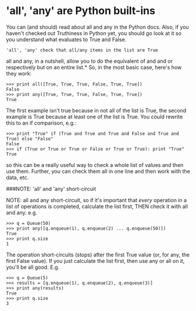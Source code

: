 # 'all', 'any' are Python built-ins

You can (and should) read about all and any in the Python docs. Also, if you haven't checked out Truthiness in Python yet, you should go look at it so you understand what evaluates to True and False.

```
'all', 'any' check that all/any items in the list are True
```

all and any, in a nutshell, allow you to do the equivalent of and and or respectively but on an entire list.* So, in the most basic case, here's how they work:

```
>>> print all([True, True, True, False, True, True]) 
False
>>> print any([True, True, True, False, True, True])
True
```

The first example isn't true because in not all of the list is True, the second example is True because at least one of the list is True. You could rewrite this to an if comparison, e.g.:

```
>>> print "True" if (True and True and True and False and True and True) else "False" 
False 
>>> if (True or True or True or False or True or True): print "True"
True
```

so this can be a really useful way to check a whole list of values and then use them. Further, you can check them all in one line and then work with the data, etc.

###NOTE: 'all' and 'any' short-circuit

NOTE: all and any short-circuit, so if it's important that *every* operation in a list of operations is completed, calculate the list first, THEN check it with all and any. e.g.

```
>>> q = Queue(50)
>>> print any([q.enqueue(1), q.enqueue(2) ... q.enqueue(50)])  
True
>>> print q.size
1
```

The operation short-circuits (stops) after the first True value (or, for any, the first False value). If you just calculate the list first, then use any or all on it, you'll be all good. E.g.

```
>>> q = Queue(5)
>>> results = [q.enqueue(1), q.enqueue(2), q.enqueue(3)]
>>> print any(results) 
True
>>> print q.size 
3
```